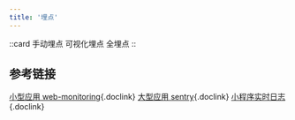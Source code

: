 ```yaml
---
title: '埋点'
---
```


::card
手动埋点
可视化埋点
全埋点
::

## 参考链接

[小型应用 web-monitoring](https://github.com/kisslove/web-monitoring/){.doclink}
[大型应用 sentry](https://github.com/getsentry/sentry){.doclink}
[小程序实时日志](https://developers.weixin.qq.com/miniprogram/dev/framework/realtimelog/){.doclink}
